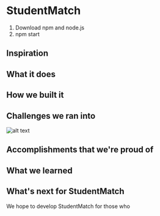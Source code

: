 # StudentMatch
1) Download npm and node.js
2) npm start

## Inspiration

## What it does

## How we built it

## Challenges we ran into
![alt text](MainPage.png)

## Accomplishments that we're proud of

## What we learned

## What's next for StudentMatch
We hope to develop StudentMatch for those who

